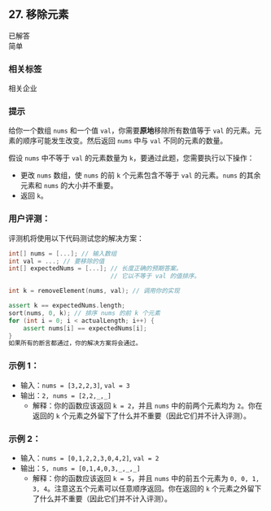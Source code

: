 ## 27. 移除元素
已解答  
简单  

### 相关标签
相关企业  

### 提示
给你一个数组 `nums` 和一个值 `val`，你需要**原地**移除所有数值等于 `val` 的元素。元素的顺序可能发生改变。然后返回 `nums` 中与 `val` 不同的元素的数量。

假设 `nums` 中不等于 `val` 的元素数量为 `k`，要通过此题，您需要执行以下操作：

- 更改 `nums` 数组，使 `nums` 的前 `k` 个元素包含不等于 `val` 的元素。`nums` 的其余元素和 `nums` 的大小并不重要。
- 返回 `k`。

### 用户评测：

评测机将使用以下代码测试您的解决方案：

```cpp
int[] nums = [...]; // 输入数组
int val = ...; // 要移除的值
int[] expectedNums = [...]; // 长度正确的预期答案。
                            // 它以不等于 val 的值排序。

int k = removeElement(nums, val); // 调用你的实现

assert k == expectedNums.length;
sort(nums, 0, k); // 排序 nums 的前 k 个元素
for (int i = 0; i < actualLength; i++) {
    assert nums[i] == expectedNums[i];
}
如果所有的断言都通过，你的解决方案将会通过。
```
### 示例 1：
- 输入：`nums = [3,2,2,3]`, `val = 3`
- 输出：`2, nums = [2,2,_,_]`
  - 解释：你的函数应该返回 `k = 2`，并且 `nums` 中的前两个元素均为 `2`。你在返回的 `k` 个元素之外留下了什么并不重要（因此它们并不计入评测）。

### 示例 2：
- 输入：`nums = [0,1,2,2,3,0,4,2]`, `val = 2`
- 输出：`5, nums = [0,1,4,0,3,_,_,_]`
  - 解释：你的函数应该返回 `k = 5`，并且 `nums` 中的前五个元素为 `0, 0, 1, 3, 4`。注意这五个元素可以任意顺序返回。你在返回的 `k` 个元素之外留下了什么并不重要（因此它们并不计入评测）。

